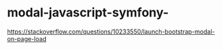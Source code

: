 # modal-javascript-symfony-

https://stackoverflow.com/questions/10233550/launch-bootstrap-modal-on-page-load